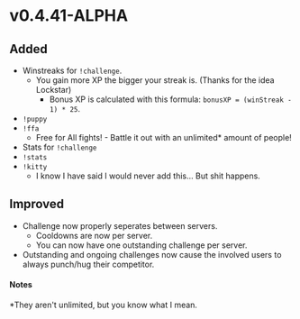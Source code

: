 # v0.4.41-ALPHA

## Added
- Winstreaks for `!challenge`.
  - You gain more XP the bigger your streak is. (Thanks for the idea Lockstar)
    - Bonus XP is calculated with this formula: `bonusXP = (winStreak - 1) * 25`.
- `!puppy`
- `!ffa`
  - Free for All fights! - Battle it out with an unlimited* amount of people!
- Stats for `!challenge`
- `!stats`
- `!kitty`
  - I know I have said I would never add this... But shit happens.

## Improved
- Challenge now properly seperates between servers.
  - Cooldowns are now per server.
  - You can now have one outstanding challenge per server.
- Outstanding and ongoing challenges now cause the involved users to always punch/hug their competitor.

#### Notes
\*They aren't unlimited, but you know what I mean.